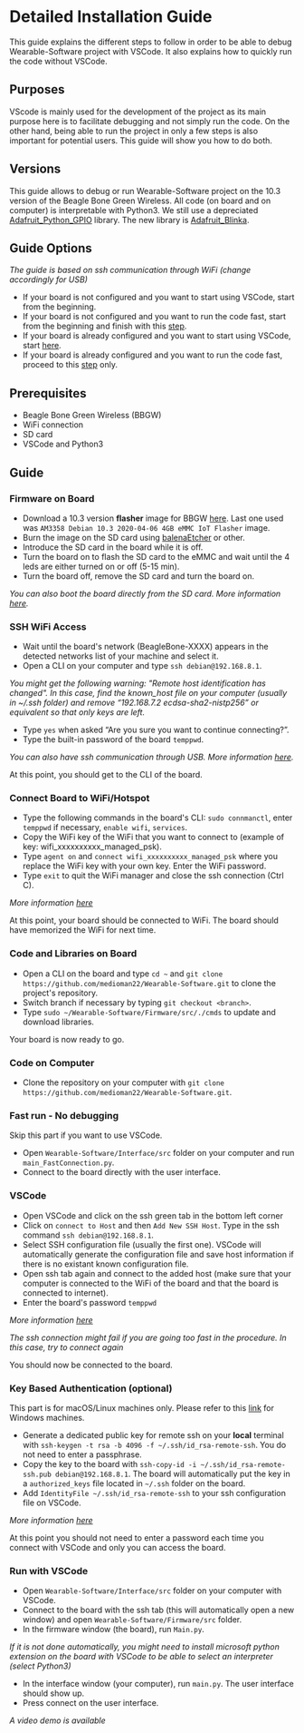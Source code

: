 # Detailed Installation Guide
This guide explains the different steps to follow in order to be able to debug Wearable-Software project with VSCode. It also explains how to quickly run the code without VSCode.

## Purposes
VScode is mainly used for the development of the project as its main purpose here is to facilitate debugging and not simply run the code. On the other hand, being able to run the project in only a few steps is also important for potential users. This guide will show you how to do both.

## Versions
This guide allows to debug or run Wearable-Software project on the 10.3 version of the Beagle Bone Green Wireless. All code (on board and on computer) is interpretable with Python3. We still use a depreciated [Adafruit_Python_GPIO](https://github.com/adafruit/Adafruit_Python_GPIO) library. The new library is [Adafruit_Blinka](https://github.com/adafruit/Adafruit_Blinka). 

## Guide Options
*The guide is based on ssh communication through WiFi (change accordingly for USB)*
- If your board is not configured and you want to start using VSCode, start from the beginning.
- If your board is not configured and you want to run the code fast, start from the beginning and finish with this [step](#fast).
- If your board is already configured and you want to start using VSCode, start [here](#vscode).
- If your board is already configured and you want to run the code fast, proceed to this [step](#fast) only.

## Prerequisites
- Beagle Bone Green Wireless (BBGW)
- WiFi connection
- SD card 
- VSCode and Python3

## Guide
### Firmware on Board

- Download a 10.3 version **flasher** image for BBGW [here](https://beagleboard.org/latest-images). Last one used was `AM3358 Debian 10.3 2020-04-06 4GB eMMC IoT Flasher` image.
- Burn the image on the SD card using [balenaEtcher](https://www.balena.io/etcher/) or other.
- Introduce the SD card in the board while it is off. 
- Turn the board on to flash the SD card to the eMMC and wait until the 4 leds are either turned on or off (5-15 min).
- Turn the board off, remove the SD card and turn the board on.

*You can also boot the board directly from the SD card. More information [here](http://beagleboard.org/getting-started#update).*

### SSH WiFi Access
- Wait until the board's network (BeagleBone-XXXX) appears in the detected networks list of your machine and select it.
- Open a CLI on your computer and type `ssh debian@192.168.8.1`.

*You might get the following warning: "Remote host identification has changed". In this case, find the known_host file on your computer (usually in ~/.ssh folder) and remove “192.168.7.2 ecdsa-sha2-nistp256” or equivalent so that only keys are left.*

- Type `yes` when asked “Are you sure you want to continue connecting?”.
- Type the built-in password of the board `temppwd`.

*You can also have ssh communication through USB. More information [here](http://beagleboard.org/getting-started#update).*

At this point, you should get to the CLI of the board. 

### Connect Board to WiFi/Hotspot
- Type the following commands in the board's CLI: `sudo connmanctl`, enter `temppwd` if necessary, `enable wifi`, `services`. 
- Copy the WiFi key of the WiFi that you want to connect to (example of key: wifi_xxxxxxxxxx_managed_psk).
- Type `agent on` and `connect wifi_xxxxxxxxxx_managed_psk` where you replace the WiFi key with your own key. Enter the WiFi password.
- Type `exit` to quit the WiFi manager and close the ssh connection (Ctrl C).

*More information [here](https://www.digikey.com/en/maker/blogs/2017/how-to-setup-wifi-on-the-beaglebone-black-wireless)*

At this point, your board should be connected to WiFi. The board should have memorized the WiFi for next time.

### Code and Libraries on Board
- Open a CLI on the board and type `cd ~` and `git clone https://github.com/medioman22/Wearable-Software.git` to clone the project's repository.
- Switch branch if necessary by typing `git checkout <branch>`.
- Type `sudo ~/Wearable-Software/Firmware/src/./cmds` to update and download libraries.

Your board is now ready to go.

### Code on Computer
- Clone the repository on your computer with `git clone https://github.com/medioman22/Wearable-Software.git`.

### Fast run - No debugging <a id='fast'></a>
Skip this part if you want to use VSCode.
- Open `Wearable-Software/Interface/src` folder on your computer and run `main_FastConnection.py`.
- Connect to the board directly with the user interface.

### VSCode <a id='vscode'></a>
- Open VSCode and click on the ssh green tab in the bottom left corner
- Click on `connect to Host` and then `Add New SSH Host`. Type in the ssh command `ssh debian@192.168.8.1`. 
- Select SSH configuration file (usually the first one). VSCode will automatically generate the configuration file and save host information if there is no existant known configuration file.
- Open ssh tab again and connect to the added host (make sure that your computer is connected to the WiFi of the board and that the board is connected to internet).
- Enter the board's password `temppwd`

*More information [here](https://code.visualstudio.com/docs/remote/ssh#_getting-started)*

*The ssh connection might fail if you are going too fast in the procedure. In this case, try to connect again*

You should now be connected to the board.

### Key Based Authentication (optional)
This part is for macOS/Linux machines only. Please refer to this [link](https://code.visualstudio.com/docs/remote/troubleshooting#_enabling-alternate-ssh-authentication-methods) for Windows machines.
- Generate a dedicated public key for remote ssh on your **local** terminal with `ssh-keygen -t rsa -b 4096 -f ~/.ssh/id_rsa-remote-ssh`. You do not need to enter a passphrase.
- Copy the key to the board with `ssh-copy-id -i ~/.ssh/id_rsa-remote-ssh.pub debian@192.168.8.1`. The board will automatically put the key in a `authorized_keys` file located in `~/.ssh` folder on the board.
- Add `IdentityFile ~/.ssh/id_rsa-remote-ssh` to your ssh configuration file on VSCode.

*More information [here](https://code.visualstudio.com/docs/remote/troubleshooting#_enabling-alternate-ssh-authentication-methods)*

At this point you should not need to enter a password each time you connect with VSCode and only you can access the board.

### Run with VSCode
- Open `Wearable-Software/Interface/src` folder on your computer with VSCode. 
- Connect to the board with the ssh tab (this will automatically open a new window) and open `Wearable-Software/Firmware/src` folder.
- In the firmware window (the board), run `Main.py`.

*If it is not done automatically, you might need to install microsoft python extension on the board with VSCode to be able to select an interpreter (select Python3)*

- In the interface window (your computer), run `main.py`. The user interface should show up.
- Press connect on the user interface.

*A video demo is available*


